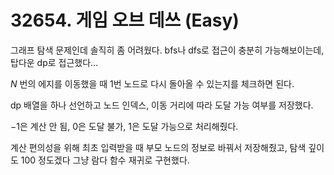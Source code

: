 # 32654. 게임 오브 데쓰 (Easy)

그래프 탐색 문제인데 솔직히 좀 어려웠다. bfs나 dfs로 접근이 충분히 가능해보이는데, 탑다운 dp로 접근했다...

$N$ 번의 에지를 이동했을 때 $1$번 노드로 다시 돌아올 수 있는지를 체크하면 된다.

dp 배열을 하나 선언하고 노드 인덱스, 이동 거리에 따라 도달 가능 여부를 저장했다.

$-1$은 계산 안 됨, $0$은 도달 불가, $1$은 도달 가능으로 처리해줬다.

계산 편의성을 위해 최초 입력받을 때 부모 노드의 정보로 바꿔서 저장해줬고, 탐색 깊이도 100 정도겠다 그냥 람다 함수 재귀로 구현했다.
